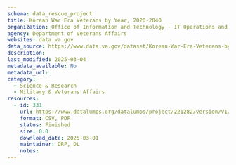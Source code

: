 ```yaml
---
schema: data_rescue_project 
title: Korean War Era Veterans by Year, 2020-2040
organization: Office of Information and Technology - IT Operations and Services (ITOPS)
agency: Department of Veterans Affairs
websites: data.va.gov
data_source: https://www.data.va.gov/dataset/Korean-War-Era-Veterans-by-Year-2020-2040/b3vf-kuiz
description: 
last_modified: 2025-03-04
metadata_available: No
metadata_url: 
category:
  - Science & Research 
  - Military & Veterans Affairs 
resources:
  - id: 331
    url: https://www.datalumos.org/datalumos/project/221282/version/V1/view
    format: CSV, PDF
    status: Finished
    size: 0.0
    download_date: 2025-03-01
    maintainer: DRP, DL
    notes: 
---
```

